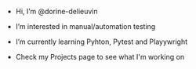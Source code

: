 - Hi, I’m @dorine-delieuvin
- I’m interested in manual/automation testing
- I’m currently learning Pyhton, Pytest and Playywright

- Check my Projects page to see what I'm working on

<!---
dorine-delieuvin/dorine-delieuvin is a ✨ special ✨ repository because its `README.md` (this file) appears on your GitHub profile.
You can click the Preview link to take a look at your changes.
--->

